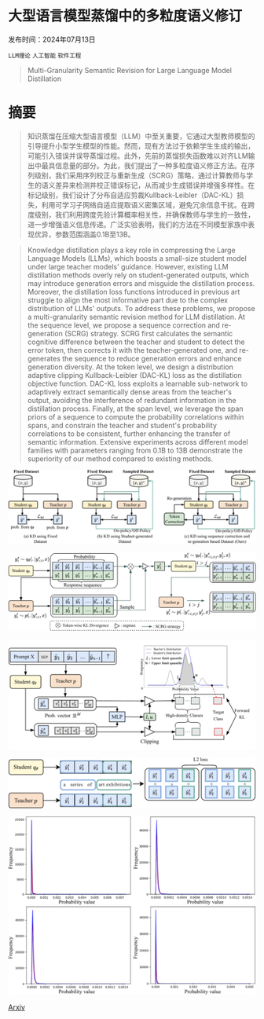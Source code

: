 # 大型语言模型蒸馏中的多粒度语义修订

发布时间：2024年07月13日

`LLM理论` `人工智能` `软件工程`

> Multi-Granularity Semantic Revision for Large Language Model Distillation

# 摘要

> 知识蒸馏在压缩大型语言模型（LLM）中至关重要，它通过大型教师模型的引导提升小型学生模型的性能。然而，现有方法过于依赖学生生成的输出，可能引入错误并误导蒸馏过程。此外，先前的蒸馏损失函数难以对齐LLM输出中最具信息量的部分。为此，我们提出了一种多粒度语义修正方法。在序列级别，我们采用序列校正与重新生成（SCRG）策略，通过计算教师与学生的语义差异来检测并校正错误标记，从而减少生成错误并增强多样性。在标记级别，我们设计了分布自适应剪裁Kullback-Leibler（DAC-KL）损失，利用可学习子网络自适应提取语义密集区域，避免冗余信息干扰。在跨度级别，我们利用跨度先验计算概率相关性，并确保教师与学生的一致性，进一步增强语义信息传递。广泛实验表明，我们的方法在不同模型家族中表现优异，参数范围涵盖0.1B至13B。

> Knowledge distillation plays a key role in compressing the Large Language Models (LLMs), which boosts a small-size student model under large teacher models' guidance. However, existing LLM distillation methods overly rely on student-generated outputs, which may introduce generation errors and misguide the distillation process. Moreover, the distillation loss functions introduced in previous art struggle to align the most informative part due to the complex distribution of LLMs' outputs. To address these problems, we propose a multi-granularity semantic revision method for LLM distillation. At the sequence level, we propose a sequence correction and re-generation (SCRG) strategy. SCRG first calculates the semantic cognitive difference between the teacher and student to detect the error token, then corrects it with the teacher-generated one, and re-generates the sequence to reduce generation errors and enhance generation diversity. At the token level, we design a distribution adaptive clipping Kullback-Leibler (DAC-KL) loss as the distillation objective function. DAC-KL loss exploits a learnable sub-network to adaptively extract semantically dense areas from the teacher's output, avoiding the interference of redundant information in the distillation process. Finally, at the span level, we leverage the span priors of a sequence to compute the probability correlations within spans, and constrain the teacher and student's probability correlations to be consistent, further enhancing the transfer of semantic information. Extensive experiments across different model families with parameters ranging from 0.1B to 13B demonstrate the superiority of our method compared to existing methods.

![大型语言模型蒸馏中的多粒度语义修订](../../../paper_images/2407.10068/x1.png)

![大型语言模型蒸馏中的多粒度语义修订](../../../paper_images/2407.10068/x2.png)

![大型语言模型蒸馏中的多粒度语义修订](../../../paper_images/2407.10068/x3.png)

![大型语言模型蒸馏中的多粒度语义修订](../../../paper_images/2407.10068/x4.png)

![大型语言模型蒸馏中的多粒度语义修订](../../../paper_images/2407.10068/x5.png)

[Arxiv](https://arxiv.org/abs/2407.10068)